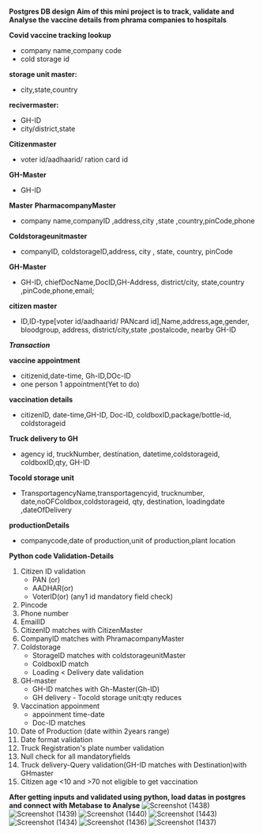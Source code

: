 **Postgres DB design**
**Aim of this mini project is to track, validate and Analyse the vaccine details from phrama companies to hospitals** 

**Covid vaccine tracking lookup**
- company name,company code
- cold storage id

**storage unit master:**
- city,state,country

**recivermaster:**
- GH-ID
- city/district,state
 
**Citizenmaster**
- voter id/aadhaarid/ ration card id
 
**GH-Master**
- GH-ID
 
**Master**
**PharmacompanyMaster**
- company name,companyID ,address,city ,state ,country,pinCode,phone
 
**Coldstorageunitmaster**
- companyID, coldstorageID,address, city , state, country, pinCode 

**GH-Master**
- GH-ID, chiefDocName,DocID,GH-Address, district/city, state,country ,pinCode,phone,email;

**citizen master**
- ID,ID-type[voter id/aadhaarid/ PANcard id],Name,address,age,gender, bloodgroup, address, district/city,state ,postalcode, nearby GH-ID

***Transaction***

**vaccine appointment**
- citizenid,date-time, Gh-ID,DOc-ID
- one person 1 appointment(Yet to do)

**vaccination details**
- citizenID, date-time,GH-ID, Doc-ID, coldboxID,package/bottle-id, coldstorageid

**Truck delivery to GH**
- agency id, truckNumber, destination, datetime,coldstorageid, coldboxID,qty, GH-ID

**Tocold storage unit**
- TransportagencyName,transportagencyid, trucknumber, date,noOFColdbox,coldstorageid, qty, destination,
	loadingdate ,dateOfDelivery

**productionDetails**
 - companycode,date of production,unit of production,plant location


**Python code Validation-Details** 
1) Citizen ID validation
   - PAN (or)
   - AADHAR(or)
   - VoterID(or) (any1 id mandatory field check)
2) Pincode
3) Phone number
4) EmailID
5) CitizenID matches with CitizenMaster
6) CompanyID matches with PhramacompanyMaster
7) Coldstorage 
   - StorageID matches with coldstorageunitMaster
   - ColdboxID match
   - Loading < Delivery date validation
8) GH-master
   - GH-ID matches with Gh-Master(Gh-ID)
   - GH delivery - Tocold storage unit:qty reduces
9) Vaccination appoinment
   - appoinment time-date 
   - Doc-ID matches 
10) Date of Production (date within 2years range)
11) Date format validation
12) Truck Registration's plate number validation
13) Null check for all mandatoryfields
14) Truck delivery-Query validation(GH-ID matches with Destination)with GHmaster
15) Citizen age <10 and >70 not eligible to get vaccination 


**After getting inputs and validated using python, load datas in postgres and connect with Metabase to Analyse**
![Screenshot (1438)](https://user-images.githubusercontent.com/94047237/142053853-e4e3ec18-c2bf-4ddd-8c3e-7d344affcba9.png)
![Screenshot (1439)](https://user-images.githubusercontent.com/94047237/142053862-318d3552-73a6-4d3d-8013-a297020023e7.png)
![Screenshot (1440)](https://user-images.githubusercontent.com/94047237/142053866-1413170d-548c-4888-996d-3489c9231d18.png)
![Screenshot (1443)](https://user-images.githubusercontent.com/94047237/142053867-e48ca90c-7a38-4456-8f1a-075c944245c0.png)
![Screenshot (1434)](https://user-images.githubusercontent.com/94047237/142053869-628c5a61-953e-4b36-9153-3ae602f1532e.png)
![Screenshot (1436)](https://user-images.githubusercontent.com/94047237/142053872-a43de0a7-6c11-4fe0-a894-66f82af61522.png)
![Screenshot (1437)](https://user-images.githubusercontent.com/94047237/142053874-1885e2fa-ce22-4488-a611-1dc58146e7c1.png)

